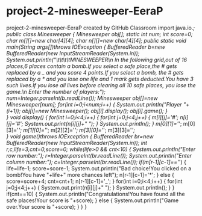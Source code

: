 # project-2-minesweeper-EeraP
project-2-minesweeper-EeraP created by GitHub Classroom
import java.io.*;
public class Minesweeper
{
Minesweeper obj[];
static int num;
int score=0;
char m[][]=new char[4][4];
char n[][]=new char[4][4];
public static void main(String args[])throws IOException
{
	BufferedReader b=new BufferedReader(new InputStreamReader(System.in));
	System.out.println("\t\t\t\tMINESWEEPER\n In the following grid,out of 16 places,6 places contain a bomb.If you select a safe place,the # gets replaced by a _ and you score 4 points.If you select a bomb, the # gets replaced by a * and you lose one life and 1 mark gets deducted.You have 3 such lives.If you lose all lives before clearing all 10 safe places, you lose the game.\n Enter the number of players:");
	num=Integer.parseInt(b.readLine());
	Minesweeper obj[]=new Minesweeper[num];
	for(int i=0;i<num;i++)
	{
		System.out.println("Player "+(i+1));
		obj[i]=new Minesweeper();
		obj[i].display();
		obj[i].game();
	}	
}
void display()
{
	for(int i=0;i<4;i++)
	{
		for(int j=0;j<4;j++)
		{
			m[i][j]='#';
			n[i][j]='#';
			System.out.print(n[i][j]+" ");
		}
		System.out.println();
	}
	m[0][1]='*';
	m[0][3]='*';
	m[1][0]='*';
	m[2][2]='*';
	m[3][0]='*';
	m[3][3]='*';				
}
void game()throws IOException
{
	BufferedReader br=new BufferedReader(new InputStreamReader(System.in));
	int r,c,life=3,cnt=0,score=0;
	while(life>0 && cnt<10)
	{
		System.out.println("Enter row number:");
		r=Integer.parseInt(br.readLine());
		System.out.println("Enter column number:");
		c=Integer.parseInt(br.readLine());
		if(m[r-1][c-1]=='*')
		{
			life=life-1;
			score=score-1;
			System.out.println("Bad choice!You clicked on a bomb!You have "+life+" more chances left");
			n[r-1][c-1]='*';
		}
		else
		{
			score=score+4;
			cnt=cnt+1;
			n[r-1][c-1]='_';
		}
		for(int i=0;i<4;i++)
		{
			for(int j=0;j<4;j++)
			{
				System.out.print(n[i][j]+" ");
			}
			System.out.println();
		}
	}
	if(cnt==10)
	{
		System.out.println("Congratulations!You have found all the safe places!Your score is "+score);
	}
	else 
	{
		System.out.println("Game over.Your score is "+score);
	}
}
}
